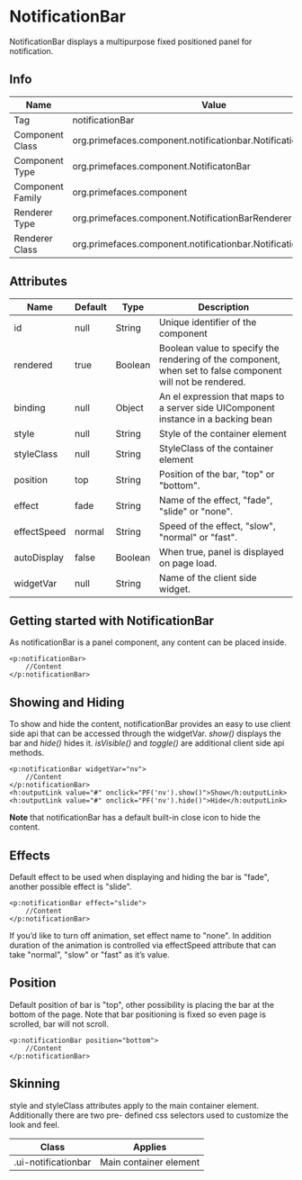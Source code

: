 # NotificationBar

NotificationBar displays a multipurpose fixed positioned panel for notification.

## Info

| Name | Value |
| - | - |
| Tag | notificationBar
| Component Class | org.primefaces.component.notificationbar.NotificationBar
| Component Type | org.primefaces.component.NotificatonBar
| Component Family | org.primefaces.component |
| Renderer Type | org.primefaces.component.NotificationBarRenderer
| Renderer Class | org.primefaces.component.notificationbar.NotificationBarRenderer

## Attributes

| Name | Default | Type | Description | 
| --- | --- | --- | --- |
id | null | String | Unique identifier of the component
rendered | true | Boolean | Boolean value to specify the rendering of the component, when set to false component will not be rendered.
binding | null | Object | An el expression that maps to a server side UIComponent instance in a backing bean
style | null | String | Style of the container element
styleClass | null | String | StyleClass of the container element
position | top | String | Position of the bar, "top" or "bottom".
effect | fade | String | Name of the effect, "fade", "slide" or "none".
effectSpeed | normal | String | Speed of the effect, "slow", "normal" or "fast".
autoDisplay | false | Boolean | When true, panel is displayed on page load.
widgetVar | null | String | Name of the client side widget.

## Getting started with NotificationBar
As notificationBar is a panel component, any content can be placed inside.

```xhtml
<p:notificationBar>
    //Content
</p:notificationBar>
```

## Showing and Hiding
To show and hide the content, notificationBar provides an easy to use client side api that can be
accessed through the widgetVar. _show()_ displays the bar and _hide()_ hides it. _isVisible()_ and _toggle()_
are additional client side api methods.

```xhtml
<p:notificationBar widgetVar="nv">
    //Content
</p:notificationBar>
<h:outputLink value="#" onclick="PF('nv').show()">Show</h:outputLink>
<h:outputLink value="#" onclick="PF('nv').hide()">Hide</h:outputLink>
```
**Note** that notificationBar has a default built-in close icon to hide the content.

## Effects
Default effect to be used when displaying and hiding the bar is "fade", another possible effect is
"slide".

```xhtml
<p:notificationBar effect="slide">
    //Content
</p:notificationBar>
```
If you’d like to turn off animation, set effect name to "none". In addition duration of the animation is
controlled via effectSpeed attribute that can take "normal", "slow" or "fast" as it’s value.

## Position
Default position of bar is "top", other possibility is placing the bar at the bottom of the page. Note
that bar positioning is fixed so even page is scrolled, bar will not scroll.

```xhtml
<p:notificationBar position="bottom">
    //Content
</p:notificationBar>
```
## Skinning
style and styleClass attributes apply to the main container element. Additionally there are two pre-
defined css selectors used to customize the look and feel.

| Class | Applies | 
| --- | --- | 
.ui-notificationbar | Main container element

